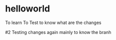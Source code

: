 # helloworld
To learn 
To Test
to know what are the changes 

#2 
Testing changes again mainly to know the branh
